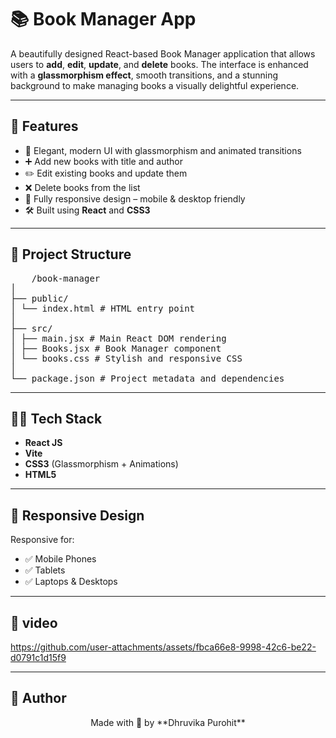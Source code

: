 # 📚 Book Manager App

A beautifully designed React-based Book Manager application that allows users to **add**, **edit**, **update**, and **delete** books. The interface is enhanced with a **glassmorphism effect**, smooth transitions, and a stunning background to make managing books a visually delightful experience.

---

## 🌟 Features

- 🎨 Elegant, modern UI with glassmorphism and animated transitions
- ➕ Add new books with title and author
- ✏️ Edit existing books and update them
- ❌ Delete books from the list
- 📱 Fully responsive design – mobile & desktop friendly
- 🛠️ Built using **React** and **CSS3**



---

## 📂 Project Structure

<pre>
    /book-manager
│
├── public/
│ └── index.html # HTML entry point
│
├── src/
│ ├── main.jsx # Main React DOM rendering
│ ├── Books.jsx # Book Manager component
│ └── books.css # Stylish and responsive CSS
│
└── package.json # Project metadata and dependencies
</pre>

---

## 🧑‍💻 Tech Stack

- **React JS**
- **Vite**
- **CSS3** (Glassmorphism + Animations)
- **HTML5**

---

## 📱 Responsive Design

Responsive for:

- ✅ Mobile Phones  
- ✅ Tablets  
- ✅ Laptops & Desktops  

---

## 🎥 video

https://github.com/user-attachments/assets/fbca66e8-9998-42c6-be22-d0791c1d15f9



---

## 🙌 Author

<center>Made with 💙 by **Dhruvika Purohit**</center>
